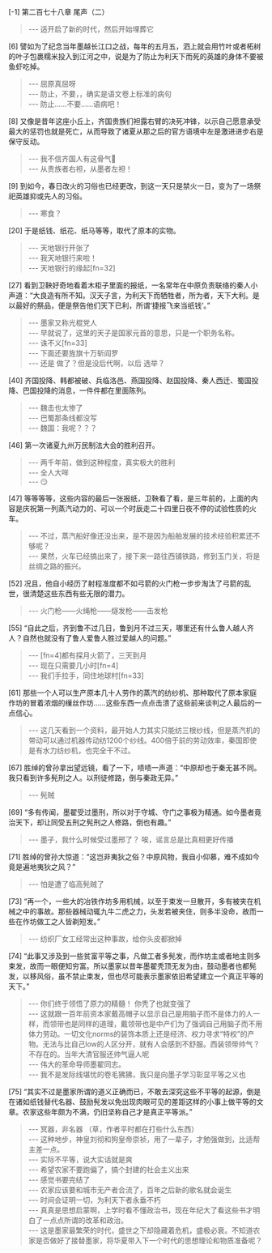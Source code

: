 
[-1] 第二百七十八章 尾声（二）
>--- 适开启了新的时代，然后开始埋葬它<br>

[6] 譬如为了纪念当年墨越长江口之战，每年的五月五，泗上就会用竹叶或者柘树的叶子包裹糯米投入到江河之中，说是为了防止为利天下而死的英雄的身体不要被鱼虾吃掉。
>--- 屈原真屈呀<br>
>--- 防止，不要，，确实是语文卷上标准的病句<br>
>--- 防止……不要……语病吧！<br>

[8] 又像是昔年这座小丘上，齐国贵族们袒露右臂的决死冲锋，以示自己愿意承受最大的惩罚也就是死亡，从而导致了诸夏从那之后的官方语境中左是激进进步右是保守反动。
>--- 我不信齐国人有这骨气👀<br>
>--- 从贵族者右袒，从墨者左袒！<br>

[9] 到如今，春日改火的习俗也已经更改，到这一天只是禁火一日，变为了一场祭祀英雄抑或先人的习俗。
>--- 寒食？<br>

[20] 于是纸钱、纸花、纸马等等，取代了原本的实物。
>--- 天地银行开张了<br>
>--- 我天地银行来啦！<br>
>--- 天地银行的缘起[fn=32]<br>

[27] 看到卫鞅好奇地看着木柜子里面的报纸，一名常年在中原负责联络的秦人小声道：“大良造有所不知。汉天子言，为利天下而牺牲者，所为者，天下大利。是以最好的祭品，便是祭告他们天下已利，所谓‘捷报飞来当纸钱’。”
>--- 墨家又称光棍党人<br>
>--- 早就说了，这里的天子是国家元首的意思，只是一个职务名称。<br>
>--- 诛不义[fn=33]<br>
>--- 下面还要旌旗十万斩阎罗<br>
>--- 还是  做了？但是没后代啊，以后 选举？<br>

[40] 齐国投降、韩都被破、兵临洛邑、燕国投降、赵国投降、秦人西迁、蜀国投降、巴国投降的消息，一件件都在里面陈列。
>--- 魏击也太惨了<br>
>--- 巴蜀那条线都没写<br>
>--- 魏国：我呢？？？<br>

[46] 第一次诸夏九州万民制法大会的胜利召开。
>--- 两千年前，做到这种程度，真实极大的胜利<br>
>--- 全人大咩<br>
>--- 😏<br>

[47] 等等等等，这些内容的最后一张报纸，卫鞅看了看，是三年前的，上面的内容是庆祝第一列蒸汽动力的、可以一个时辰走二十四里日夜不停的试验性质的火车。
>--- 不过，蒸汽船好像还没出来，是不是因为船舶发展的技术经验积累还不够呢？<br>
>--- 果然，火车已经搞出来了，接下来一路往西铺铁路，修到玉门关，将是丝绸之路的振兴。<br>

[52] 况且，他自小经历了射程准度都不如弓箭的火门枪一步步淘汰了弓箭的乱世，很清楚这些东西有些无限的潜力。
>--- 火门枪——火绳枪——燧发枪——击发枪<br>

[55] “自此之后，齐到鲁不过几日，鲁到月不过三天，哪里还有什么鲁人越人齐人？自然也就没有了鲁人爱鲁人胜过爱越人的问题。”
>--- [fn=4]都有探月火箭了，三天到月<br>
>--- 现在只需要几小时[fn=4]<br>
>--- 我们手拉手，同住地球村[fn=33]<br>

[61] 那些一个人可以生产原本几十人劳作的蒸汽的纺纱机、那种取代了原本家庭作坊的冒着浓烟的缫丝作坊……这些东西一点点击溃了这些前来谈判之人最后的一点信心。
>--- 这几天看到一个资料，最开始人力其实只能纺三根纱线，但是蒸汽机的带动可以通过机器传动纺1200个纱线。400倍于前的劳动效率，秦国即使是有水力纺纱机，也完全干不过。<br>

[67] 胜绰的曾孙拿出望远镜，看了一下，啧啧一声道：“中原却也于秦无甚不同。我只看到许多髡刑之人。以刑徒修路，倒与秦政无异。”
>--- 髡贼<br>

[69] “多有传闻，墨翟受过墨刑，所以对于守城、守门之事极为精通。如今墨者竟治天下，却让同受五刑之髡刑之人修路，倒也有趣。”
>--- 墨子，我什么时候受过墨邢了？
唉，谣言总是比真相更好传播<br>

[71] 胜绰的曾孙大惊道：“这岂非夷狄之俗？中原风物，我自小仰慕，难不成如今竟是遍地夷狄之风？”
>--- 怕是遭了临高髡贼了<br>

[73] “再一个，一些大的冶铁作坊多用机械，以至于束发一旦散开，多有被夹在机械之中的事故。那些器械动辄九牛二虎之力，头发若被夹住，则多半没命，故而一些在作坊做工之人皆剃短发。”
>--- 纺织厂女工经常出这种事故，给你头皮都掀掉<br>

[74] “此事又涉及到一些贫富平等之事，凡做工者多髡发，而作坊主或者地主则多束发，故而一眼便知穷富。所以墨家以昔年墨翟秃顶无发为由，鼓动墨者也都髡发，以移风俗，虽不禁止束发，但也尽可能表示墨家依旧希望建立一个真正平等的天下。”
>--- 你们终于领悟了原力的精髓！   你秃了也就变强了<br>
>--- 这就跟一百年前资本家戴高帽子以显示自己是用脑子而不是体力的人一样，而领带也是同样的道理，戴领带也是中产们为了强调自己用脑子而不用体力劳动。一切文化norms的装饰本质上还是经济、权力寻求“特权”的产物。无法与比自己low的人区分开，就有人会感到不舒服。西装领带帅气？不存在的。当年大清官服还帅气逼人呢<br>
>--- 伟大的革命导师墨翟同志。<br>
>--- 我不是发际线堪忧的卷毛狒狒，我只是向墨子学习彰显平等之义也<br>

[75] “其实不过是墨家所谓的道义正确而已，不敢去深究这些不平等的起源，倒是在诸如纸钱替代名器、鼓励髡发以免出现肉眼可见的差距这样的小事上做平等的文章。农家这些年颇为不满，仍旧坚称自己才是真正平等派。”
>--- 冥器，非名器
（草，作者平时都在打些什么东西）<br>
>--- 这种地步，神皇刘彻和狗皇帝崇祯，用了一辈子，才勉强做到，比适帮主差一点。<br>
>--- 实际不平等，说大实话就是爽<br>
>--- 希望农家不要跑偏了，搞个封建的社会主义出来<br>
>--- 感觉书要完结了<br>
>--- 农家应该要和城市无产者合流了，百年之后新的歌名就会诞生<br>
>--- 时间会证明一切，为利天下者永垂不朽<br>
>--- 真真是思想启蒙啊，上学时看不懂政治书，现在年纪大了看这些书才明白了一点点所谓的改革和政治。<br>
>--- 这是墨家最繁荣的时代，盛世之下却隐藏着危机，盛极必衰。不知道农家是否做好了接替墨家，将华夏带入下一个时代的思想理论和物质准备呢？<br>
